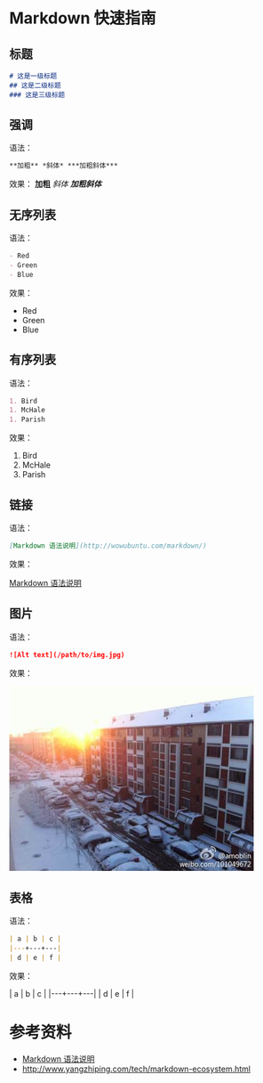 # Markdown 快速指南

## 标题

```markdown
# 这是一级标题
## 这是二级标题
### 这是三级标题
```

## 强调

语法：

```markdown
**加粗** *斜体* ***加粗斜体***
```

效果： **加粗** *斜体* ***加粗斜体***

## 无序列表

语法：

```markdown
- Red
- Green
- Blue
```

效果：

- Red
- Green
- Blue

## 有序列表

语法：

```markdown
1. Bird
1. McHale
1. Parish
```
效果：

1. Bird
1. McHale
1. Parish

## 链接

语法：

```markdown
[Markdown 语法说明](http://wowubuntu.com/markdown/)
```

效果：

[Markdown 语法说明](http://wowubuntu.com/markdown/)

## 图片

语法：

```markdown
![Alt text](/path/to/img.jpg)
```

效果：

![Alt text](./snow.jpg)

## 表格

语法：

```markdown
| a | b | c |
|---+---+---|
| d | e | f |
```

效果：

| a | b | c |
|---+---+---|
| d | e | f |


# 参考资料
- [Markdown 语法说明](http://wowubuntu.com/markdown/)
- http://www.yangzhiping.com/tech/markdown-ecosystem.html
